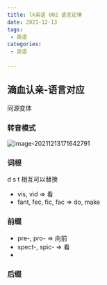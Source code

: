 ```yaml
---
title: lk英语 002 语言定律
date: 2021-12-13
tags:
 - 英语
categories:
 - 英语

---
```




## 滴血认亲-语言对应

同源变体

### 转音模式

![image-20211213171642791](..\..\assies\images\image-20211213171642791.png)



### 词根

d s t 相互可以替换

- vis, vid => 看
- fant, fec, fic, fac => do, make

### 前缀



- pre-, pro- => 向前
- spect-, spic- => 看
- 

### 后缀